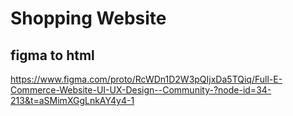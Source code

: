 # Shopping Website

## figma to html

https://www.figma.com/proto/RcWDn1D2W3pQIjxDa5TQiq/Full-E-Commerce-Website-UI-UX-Design--Community-?node-id=34-213&t=aSMimXGgLnkAY4y4-1
